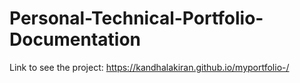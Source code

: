 # Personal-Technical-Portfolio-Documentation
Link to see the project: https://kandhalakiran.github.io/myportfolio-/
